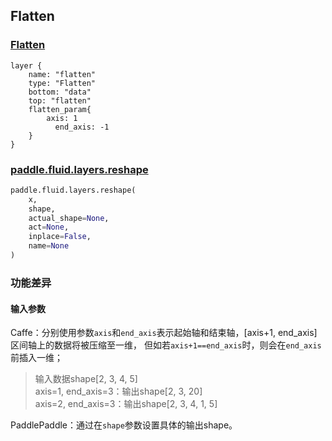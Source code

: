 ## Flatten


### [Flatten](http://caffe.berkeleyvision.org/tutorial/layers/flatten.html)
```
layer {
    name: "flatten"
    type: "Flatten"
    bottom: "data"
    top: "flatten"
    flatten_param{
        axis: 1
	      end_axis: -1
    }
}
```


### [paddle.fluid.layers.reshape](http://paddlepaddle.org/documentation/docs/zh/1.3/api_cn/layers_cn.html#permalink-72-reshape)
```python
paddle.fluid.layers.reshape(
    x, 
    shape, 
    actual_shape=None, 
    act=None, 
    inplace=False, 
    name=None
)
```  

### 功能差异
#### 输入参数
Caffe：分别使用参数`axis`和`end_axis`表示起始轴和结束轴，[axis+1, end_axis]区间轴上的数据将被压缩至一维，
但如若`axis+1==end_axis`时，则会在`end_axis`前插入一维；
> 输入数据shape[2, 3, 4, 5]  
> axis=1, end_axis=3：输出shape[2, 3, 20]  
> axis=2, end_axis=3：输出shape[2, 3, 4, 1, 5]  

PaddlePaddle：通过在`shape`参数设置具体的输出shape。
